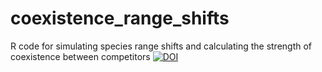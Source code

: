 # coexistence_range_shifts
R code for simulating species range shifts and calculating the strength of coexistence between competitors
<a href="https://zenodo.org/badge/latestdoi/111560382"><img src="https://zenodo.org/badge/111560382.svg" alt="DOI"></a>


